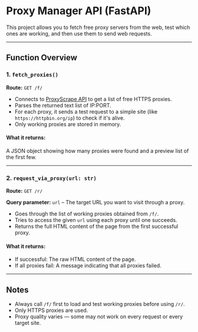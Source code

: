 #  Proxy Manager API (FastAPI)

This project allows you to fetch free proxy servers from the web, test which ones are working, and then use them to send web requests.

---

##  Function Overview

### 1. `fetch_proxies()`

**Route:** `GET /f/`

- Connects to [ProxyScrape API](https://proxyscrape.com) to get a list of free HTTPS proxies.
- Parses the returned text list of IP:PORT.
- For each proxy, it sends a test request to a simple site (like `https://httpbin.org/ip`) to check if it's alive.
- Only working proxies are stored in memory.

#### What it returns:
A JSON object showing how many proxies were found and a preview list of the first few.

---

### 2. `request_via_proxy(url: str)`

**Route:** `GET /r/`

**Query parameter:** `url` – The target URL you want to visit through a proxy.

- Goes through the list of working proxies obtained from `/f/`.
- Tries to access the given `url` using each proxy until one succeeds.
- Returns the full HTML content of the page from the first successful proxy.

#### What it returns:
- If successful: The raw HTML content of the page.
- If all proxies fail: A message indicating that all proxies failed.

---

##  Notes

- Always call `/f/` first to load and test working proxies before using `/r/`.
- Only HTTPS proxies are used.
- Proxy quality varies — some may not work on every request or every target site.

